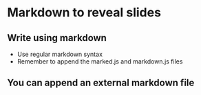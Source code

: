 # Markdown to reveal slides


## Write using markdown
- Use regular markdown syntax
- Remember to append the marked.js and markdown.js files


## You can append an external markdown file
